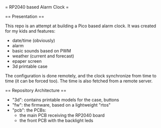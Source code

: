= RP2040 based Alarm Clock =

== Presentation ==

This repo is an attempt at building a Pico based alarm clock. It was created for my kids and features:

- date/time (obviously)
- alarm
- basic sounds based on PWM
- weather (current and forecast)
- epaper screen
- 3d printable case

The configuration is done remotely, and the clock synchronize from time to time (it can be forced too). The time is also fetched from a remote server.

== Repository Architecture ==

- "3d": contains printable models for the case, buttons
- "fw": the firmware, based on a lightweight "rtos"
- "pcb": the PCBs:
  - the main PCB receiving the RP2040 board
  - the front PCB with the backlight leds
